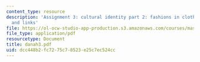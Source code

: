 ```yaml
---
content_type: resource
description: 'Assignment 3: cultural identity part 2: fashions in clothing, music
  and links'
file: https://ol-ocw-studio-app-production.s3.amazonaws.com/courses/mas-963-techno-identity-who-we-are-and-how-we-perceive-ourselves-and-others-spring-2002/dcc448b2fc7275c78523e25c7ec524cc_danah3.pdf
file_type: application/pdf
resourcetype: Document
title: danah3.pdf
uid: dcc448b2-fc72-75c7-8523-e25c7ec524cc
---
```

